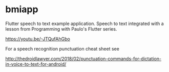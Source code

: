# bmiapp

Flutter speech to text example application.  Speech to text integrated with a lesson from Programming with Paulo's Flutter series.

https://youtu.be/-JTQufAhGbo

For a speech recognition punctuation cheat sheet see

http://thedroidlawyer.com/2018/02/punctuation-commands-for-dictation-in-voice-to-text-for-android/
